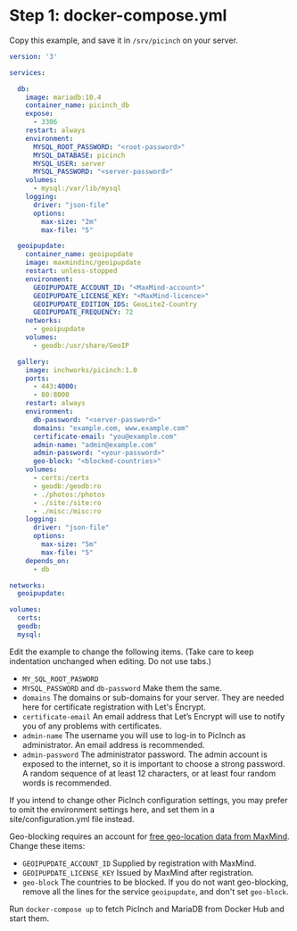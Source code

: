 # Step 1: docker-compose.yml
Copy this example, and save it in `/srv/picinch` on your server.

```yml
version: '3'

services:

  db:
    image: mariadb:10.4
    container_name: picinch_db
    expose:
      - 3306
    restart: always
    environment:
      MYSQL_ROOT_PASSWORD: "<root-password>"
      MYSQL_DATABASE: picinch
      MYSQL_USER: server
      MYSQL_PASSWORD: "<server-password>"
    volumes:
      - mysql:/var/lib/mysql
    logging:
      driver: "json-file"
      options:
        max-size: "2m"
        max-file: "5"

  geoipupdate:
    container_name: geoipupdate
    image: maxmindinc/geoipupdate
    restart: unless-stopped
    environment:
      GEOIPUPDATE_ACCOUNT_ID: "<MaxMind-account>"
      GEOIPUPDATE_LICENSE_KEY: "<MaxMind-licence>"
      GEOIPUPDATE_EDITION_IDS: GeoLite2-Country
      GEOIPUPDATE_FREQUENCY: 72
    networks:
      - geoipupdate
    volumes:
      - geodb:/usr/share/GeoIP

  gallery:
    image: inchworks/picinch:1.0
    ports:
      - 443:4000:
      - 80:8000
    restart: always
    environment:
      db-password: "<server-password>"
      domains: "example.com, www.example.com"
      certificate-email: "you@example.com"
      admin-name: "admin@example.com"
      admin-password: "<your-password>"
      geo-block: "<blocked-countries>"
    volumes:
      - certs:/certs
      - geodb:/geodb:ro
      - ./photos:/photos
      - ./site:/site:ro
      - ./misc:/misc:ro
    logging:
      driver: "json-file"
      options:
        max-size: "5m"
        max-file: "5"
    depends_on:
      - db

networks:
  geoipupdate:

volumes:
  certs:
  geodb:
  mysql:
```

Edit the example to change the following items. (Take care to keep indentation unchanged when editing. Do not use tabs.)
- `MY_SQL_ROOT_PASWORD`
- `MYSQL_PASSWORD` and `db-password` Make them the same.
- `domains` The domains or sub-domains for your server. They are needed here for certificate registration with Let's Encrypt.
- `certificate-email` An email address that Let’s Encrypt will use to notify you of any problems with certificates.
- `admin-name` The username you will use to log-in to PicInch as administrator. An email address is recommended.
- `admin-password` The administrator password. The admin account is exposed to the internet, so it is important to choose a strong password. A random sequence of at least 12 characters, or at least four random words is recommended.

If you intend to change other PicInch configuration settings, you may prefer to omit the environment settings here, and set them in a site/configuration.yml file instead.

Geo-blocking requires an account for [free geo-location data from MaxMind][1]. Change these items:
- `GEOIPUPDATE_ACCOUNT_ID` Supplied by registration with MaxMind.
- `GEOIPUPDATE_LICENSE_KEY` Issued by MaxMind after registration.
- `geo-block` The countries to be blocked.
If you do not want geo-blocking, remove all the lines for the service `geoipupdate`, and don't set `geo-block`.

Run `docker-compose up` to fetch PicInch and MariaDB from Docker Hub and start them.

[1]:  https://dev.maxmind.com/geoip/geolite2-free-geolocation-data
